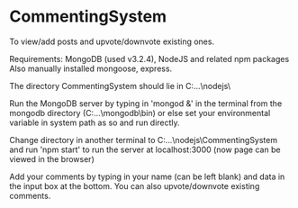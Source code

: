 # CommentingSystem
To view/add posts and upvote/downvote existing ones.

Requirements: MongoDB (used v3.2.4), NodeJS and related npm packages
Also manually installed mongoose, express.

The directory CommentingSystem should lie in C:\...\nodejs\

Run the MongoDB server by typing in
    'mongod &'
in the terminal from the mongodb directory (C:\...\mongodb\bin) or else set your environmental variable in system path as so and run directly.

Change directory in another terminal to C:\...\nodejs\CommentingSystem and run
    'npm start'
to run the server at localhost:3000 (now page can be viewed in the browser)

Add your comments by typing in your name (can be left blank) and data in the input box at the bottom.
You can also upvote/downvote existing comments.
